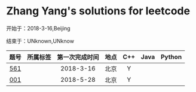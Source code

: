 # Zhang Yang's solutions for leetcode
开始于：2018-3-16,Beijing

结束于：UNknown,UNknow

|题号|所属标签|第一次完成时间|地点|C++|Java|Python|
|:--:|:-:|:-:|-|:-:|:-:|:-:|
|[561](https://github.com/zyzisyz/ZY-LeetCode/tree/master/LeetCode/561)||2018-3-16|北京|Y|
|[001](https://github.com/zyzisyz/ZY-LeetCode/tree/master/LeetCode/001)||2018-5-28|北京|Y|